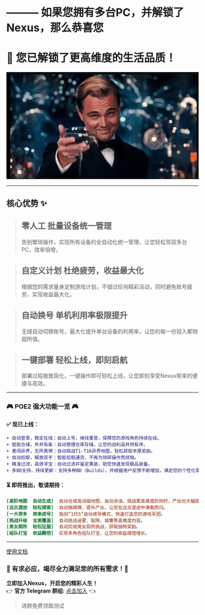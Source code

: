 # ——— 如果您拥有多台PC，并解锁了Nexus，那么恭喜您
# 🚀 您已解锁了更高维度的生活品质！

![](img/a.webp)

---


## **核心优势 ✨**

> ## **零人工 批量设备统一管理**
>
> 告别繁琐操作，实现所有设备的全自动化统一管理，让您轻松驾驭多台PC，效率倍增。

> ## **自定义计划 杜绝疲劳，收益最大化**
>
> 根据您的需求量身定制游戏计划，不错过任何精彩活动，同时避免账号疲劳，实现收益最大化。

> ## **自动换号 单机利用率极限提升**
>
> 无缝自动切换账号，最大化提升单台设备的利用率，让您的每一份投入都物超所值。

> ## **一键部署 轻松上线，即刻启航**
>
> 部署过程极致简化，一键操作即可轻松上线，让您即刻享受Nexus带来的便捷与高效。

---

### **🎮 POE2 强大功能一览 🎮**

#### **✅ 现已上线：**

```diff
+ 自动登录，稳定在线：自动上号，掉线重登，保障您的游戏角色持续在线。
+ 智能仓储，井井有条：自动管理仓库存储，让您的战利品井然有序。
+ 勇闯异界，无所畏惧：自动挑战T1-T16异界地图，轻松获取丰厚奖励。
+ 自动拾取，解放双手：智能拾取通货，不再为琐碎操作而烦恼。
+ 精准过滤，高效寻宝：自动过滤并鉴定黄装，助您快速发现极品装备。
+ 多BD支持，持续更新：支持多种BD（Builds），并根据用户反馈不断增加，满足您的个性化需求。
```

#### **⏳ 即将推出，敬请期待：**

```ini
[高阶地图  自动生成]  自动合成高词缀地图，自动涂油，挑战更高难度的同时，产出也大幅提升。
[远古遗迹  轻松探索]  自动插碑牌，提升产出，让您在远古遗迹中满载而归。
[一大带多  效率成号]  独创“1托5”自动成号模式，快速打造您的游戏军团。
[挑战升级  全面覆盖]  自动挑战迷雾、裂隙、城寨等高难度内容。
[男女厕所  轻松征服]  自动完成男女厕所挑战，获取独特奖励。
[组队打宝  收益翻倍]  实现多角色组队打宝，让您的收益成倍增长。
```

---

[使用文档](使用说明.md)

### **💖 有求必应，竭尽全力满足您的所有需求！💖**

**立即加入Nexus，开启您的精彩人生！**   
👉 **官方 Telegram 群组:** [点击加入](https://t.me/+NZ_sNo17IUtlYmI1) 👈
> 进群免费领取测试
